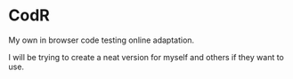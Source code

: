 CodR
====

My own in browser code testing online adaptation.

I will be trying to create a neat version for myself and others if they want to use.

